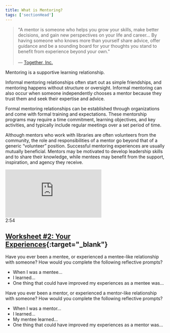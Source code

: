 ```yaml
---
title: What is Mentoring?
tags: ['sectionHead']
---
```


>"A mentor is someone who helps you grow your skills, make better decisions, and gain new perspectives on your life and career... By having someone who knows more than yourself share advice, offer guidance and be a sounding board for your thoughts you stand to benefit from experience beyond your own."<br/><br/>— [Together, Inc.](https://www.togetherplatform.com/blog/what-is-the-purpose-of-mentoring)

Mentoring is a supportive learning relationship.

Informal mentoring relationships often start out as simple friendships, and mentoring happens without structure or oversight. Informal mentoring can also occur when someone independently chooses a mentor because they trust them and seek their expertise and advice.

Formal mentoring relationships can be established through organizations and come with formal training and expectations. These mentorship programs may require a time commitment, learning objectives, and key activities, and typically include regular meetings over a set period of time. 

Although mentors who work with libraries are often volunteers from the community, the role and responsibilities of a mentor go beyond that of a generic “volunteer” position. Successful mentoring experiences are usually mutually beneficial. Mentors may be motivated to develop leadership skills and to share their knowledge, while mentees may benefit from the support, inspiration, and agency they receive. 

<div class="callout videos" markdown="1">
<iframe src="https://www.youtube.com/embed/1t0_D7UcfgU" frameborder="0" allow="autoplay; encrypted-media" allowfullscreen></iframe>
<div class="videotime">2:54</div>
</div>

<div class="callout activity" markdown="1">
	
## [Worksheet #2: Your Experiences](https://docs.google.com/document/d/1MN0NPnxHub2tFqB4HR8EkBLgRkUU6Y-pYUmuyCF6fe0/edit#heading=h.4hwqn6no1hlk){:target="_blank"}


Have you ever been a mentee, or experienced a mentee-like relationship with someone? How would you complete the following reflective prompts? 

* When I was a mentee...
* I learned...
* One thing that could have improved my experiences as a mentee was...


Have you ever been a mentor, or experienced a mentor-like relationship with someone? How would you complete the following reflective prompts? 

* When I was a mentor...
* I learned...
* My mentee learned...
* One thing that could have improved my experiences as a mentor was...


</div>
